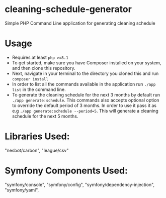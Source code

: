 # cleaning-schedule-generator
Simple PHP Command Line application for generating cleaning schedule

# Usage
 - Requires at least `php >=8.1` 
 - To get started, make sure you have Composer installed on your system, and then clone this repository.
 - Next, navigate in your terminal to the directory you cloned this and run `composer install`
 - In order to list all the commands available in the application run `./app list` in the command line.
 - To generate the cleaning schedule for the next 3 months by default run `./app generate:schedule`. 
 This commands also accepts optional option to override the default period of 3 months. In order to use it pass it as e.g `./app generate:schedule --period=5`. 
 This will generate a cleaning schedule for the next 5 months.


# Libraries Used:
"nesbot/carbon",
"league/csv"

# Symfony Components Used:
"symfony/console",
"symfony/config",
"symfony/dependency-injection",
"symfony/yaml",
